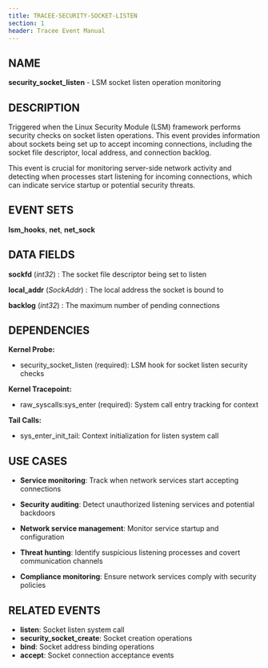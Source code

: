 ```yaml
---
title: TRACEE-SECURITY-SOCKET-LISTEN
section: 1
header: Tracee Event Manual
---
```


## NAME

**security_socket_listen** - LSM socket listen operation monitoring

## DESCRIPTION

Triggered when the Linux Security Module (LSM) framework performs security checks on socket listen operations. This event provides information about sockets being set up to accept incoming connections, including the socket file descriptor, local address, and connection backlog.

This event is crucial for monitoring server-side network activity and detecting when processes start listening for incoming connections, which can indicate service startup or potential security threats.

## EVENT SETS

**lsm_hooks**, **net**, **net_sock**

## DATA FIELDS

**sockfd** (*int32*)
: The socket file descriptor being set to listen

**local_addr** (*SockAddr*)
: The local address the socket is bound to

**backlog** (*int32*)
: The maximum number of pending connections

## DEPENDENCIES

**Kernel Probe:**

- security_socket_listen (required): LSM hook for socket listen security checks

**Kernel Tracepoint:**

- raw_syscalls:sys_enter (required): System call entry tracking for context

**Tail Calls:**
- sys_enter_init_tail: Context initialization for listen system call

## USE CASES

- **Service monitoring**: Track when network services start accepting connections

- **Security auditing**: Detect unauthorized listening services and potential backdoors

- **Network service management**: Monitor service startup and configuration

- **Threat hunting**: Identify suspicious listening processes and covert communication channels

- **Compliance monitoring**: Ensure network services comply with security policies

## RELATED EVENTS

- **listen**: Socket listen system call
- **security_socket_create**: Socket creation operations
- **bind**: Socket address binding operations
- **accept**: Socket connection acceptance events

